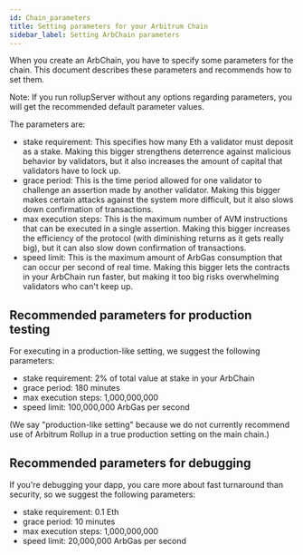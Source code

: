 ```yaml
---
id: Chain_parameters
title: Setting parameters for your Arbitrum Chain
sidebar_label: Setting ArbChain parameters
---
```


When you create an ArbChain, you have to specify some parameters for the chain.
This document describes these parameters and recommends how to set them.

Note: If you run rollupServer without any options regarding parameters, you will get the recommended default parameter values.

The parameters are:

-   stake requirement: This specifies how many Eth a validator must deposit as a stake.
    Making this bigger strengthens deterrence against malicious behavior by validators,
    but it also increases the amount of capital that validators have to lock up.
-   grace period: This is the time period allowed for one validator to challenge an assertion made by another validator.
    Making this bigger makes certain attacks against the system more difficult,
    but it also slows down confirmation of transactions.
-   max execution steps: This is the maximum number of AVM instructions that can be executed in a single assertion.
    Making this bigger increases the efficiency of the protocol (with diminishing returns as it gets really big),
    but it can also slow down confirmation of transactions.
-   speed limit: This is the maximum amount of ArbGas consumption that can occur per second of real time.
    Making this bigger lets the contracts in your ArbChain run faster,
    but making it too big risks overwhelming validators who can't keep up.

## Recommended parameters for production testing

For executing in a production-like setting, we suggest the following parameters:

-   stake requirement: 2% of total value at stake in your ArbChain
-   grace period: 180 minutes
-   max execution steps: 1,000,000,000
-   speed limit: 100,000,000 ArbGas per second

(We say "production-like setting" because we do not currently recommend use of Arbitrum Rollup in a true
production setting on the main chain.)

## Recommended parameters for debugging

If you're debugging your dapp, you care more about fast turnaround than security, so we suggest the following parameters:

-   stake requirement: 0.1 Eth
-   grace period: 10 minutes
-   max execution steps: 1,000,000,000
-   speed limit: 20,000,000 ArbGas per second
